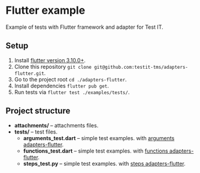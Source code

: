 # Flutter example

Example of tests with Flutter framework and adapter for Test IT.

## Setup

1. Install [flutter version 3.10.0+](https://docs.flutter.dev/release/archive).
2. Clone this repository `git clone git@github.com:testit-tms/adapters-flutter.git`.
3. Go to the project root `cd ./adapters-flutter`.
4. Install dependencies `flutter pub get`.
5. Run tests via `flutter test ./examples/tests/`.

## Project structure

* **attachments/** – attachments files.
* **tests/** – test files.
    * **arguments_test.dart** – simple test examples.
      with [arguments adapters-flutter](https://github.com/testit-tms/adapters-flutter?tab=readme-ov-file#metadata-of-autotest).
    * **functions_test.dart** – simple test examples.
      with [functions adapters-flutter](https://github.com/testit-tms/adapters-flutter?tab=readme-ov-file#metadata-of-autotest).
    * **steps_test.py** – simple test examples.
      with [steps adapters-flutter](https://github.com/testit-tms/adapters-flutter?tab=readme-ov-file#metadata-of-autotest).
